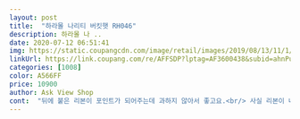 ```yaml
---
layout: post 
title:  "하라몰 나리티 버킷햇 RH046" 
description: 하라몰 나 ..
date: 2020-07-12 06:51:41 
img: https://static.coupangcdn.com/image/retail/images/2019/08/13/11/1/af542f1f-833a-44f0-b416-9ba2c5b213aa.jpg 
linkUrl: https://link.coupang.com/re/AFFSDP?lptag=AF3600438&subid=ahnPublicAsk&pageKey=281425251&itemId=893341931&vendorItemId=5246511390&traceid=V0-113-090be637cb83d91e 
categories: [1008] 
color: A566FF 
price: 10900 
author: Ask View Shop 
cont:  "뒤에 붙은 리본이 포인트가 되어주는데 과하지 않아서 좋고요.<br/> 사실 리본이 너무 싸구려티 날까봐 좀 걱정했거든요.<br/> 다른 색 모자에서는 어떨런지 모르겠는데 블랙 모자에 블랙리본은 전혀 과하거나 싼티 촌티 없이 적절한 포인트가 되어줍니다.<br/><br/>딱 맞습니다ㅋ<br/>만오천이상 줘야합니당<br/>머리숱 엄청 많코 짧은단발로 웨이브스타일에 머리둘레 59쯤됩니다<br/>바람 잘 통해서 덥지 않고 제가 좀 짱구여서 머리통이 여자치고 큰편인데ㅠㅠ 넉넉하고 편안하게, 그러나 너무 커서 헐렁해서 벗겨질것같아서 불편하다는 느낌 없이 잘 맞아요.<br/> 상품 스펙에 모자둘레 사이즈가 58<br/> -61센티라고 적혀있어서 편하게 넉넉하게 나도 잘 맞겠다 하고ㅜ산건데(참고로 제 머리통 둘레는 57센티)... <br/>두상이 작으신 분들은 조금 크실수도? 근데 후기에 두상 작은편인데 꽉 맞는다, 초등학생 아이에게 잘 맞는다는 평들이 있어서 엄청 고민하다가 그냥 사이즈 수치를 믿고 사자 했는데 예상하고 기대했던 사이즈여서 안<br/> -심.<br/> 두상 작은편인데 꽉 맞거나 아이에게 맞는다는 분들은 운 나쁘게 사이즈 오차가 있는 작게 나온 상품을 배송 받으신건지 모르겠는데, 저는 상품설명에 나온 모자사이즈를 보고 기대한 사이즈 정사이즈로 받은것 같아요.<br/> 쓰고 나가서 모자 예쁘다는 말도 많이 들었고요 )<br/>살살 눌러 씁니다<br/>엄청 편하고 예뻐요! 와이어 들어있어서 챙 모양을 원하는대로 잡아줄스ㅜ있는것도 좋고 전체적으로 디자인 사이즈 모양 다 좋아요!<br/>웨이브덕에 살짝 뜨려고도 하지만말이죠<br/>이쁘고 넉넉한크기와 시원함?까지 갖줄껏만같은... <br/><br/>참고가 되실까요?<br/>챙도 적당해서 햇볕도 효과적으로 가려주고 아주 좋아요! 이가격에 좋은 상품 득템했어요.<br/> 추천!<br/>처음받았을땐 이게 뭐야 .<br/>.<br/>  했는데 모양 잡아주며 썼더니 예쁘네요  햇볕도 잘가려지구요 만족합니다^^<br/>최고<br/>홈플로비에서 이런모자팔죠?<br/>확 힘주면 다른분들처럼 리본틑어질까 ㅋ<br/>휴가때 여수갈껀데 꼭 챙기려구요<br/>" 
---
```

